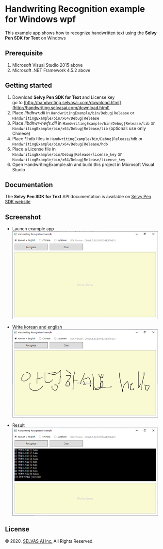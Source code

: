 # Handwriting Recognition example for Windows wpf
This example app shows how to recognize handwritten text using the **Selvy Pen SDK for Text** on Windows

## Prerequisite
1. Microsoft Visual Studio 2015 above
1. Microsoft .NET Framework 4.5.2 above

## Getting started
1. Download **Selvy Pen SDK for Text** and License key  
   go to [http://handwriting.selvasai.com/download.html](http://handwriting.selvasai.com/download.html)
1. Place *libdhwr.dll* in `HandwritingExample/bin/Debug|Release` or `HandwritingExample/bin/x64/Debug|Release`
1. Place *libdhwr-hwfs.dll* in `HandwritingExample/bin/Debug|Release/lib` or `HandwritingExample/bin/x64/Debug|Release/lib` (optional: use only Chinese)
1. Place *.hdb files in `HandwritingExample/bin/Debug|Release/hdb` or `HandwritingExample/bin/x64/Debug|Release/hdb`
1. Place a License file in `HandwritingExample/bin/Debug|Release/license_key` or `HandwritingExample/bin/x64/Debug|Release/license_key`
1. Open HandwritingExample.sln and build this project in Microsoft Visual Studio

## Documentation
The **Selvy Pen SDK for Text** API documentation is available on [Selvy Pen SDK website](http://handwriting.selvasai.com)

## Screenshot
* Launch example app  
![](/screenshot-1.png)

* Write korean and english  
![](/screenshot-2.png)

* Result  
![](/screenshot-3.png)

## License
© 2020. [SELVAS AI Inc.](http://www.selvasai.com) All Rights Reserved.
